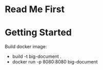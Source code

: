 # Read Me First

# Getting Started
Build docker image:
* build -t big-document .
* docker run -p 8080:8080 big-document